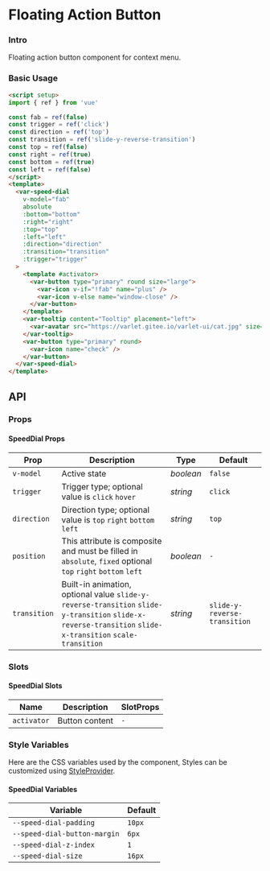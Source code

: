 # Floating Action Button

### Intro

Floating action button component for context menu.

### Basic Usage

```html
<script setup>
import { ref } from 'vue'

const fab = ref(false)
const trigger = ref('click')
const direction = ref('top')
const transition = ref('slide-y-reverse-transition')
const top = ref(false)
const right = ref(true)
const bottom = ref(true)
const left = ref(false)
</script>
<template>
  <var-speed-dial
    v-model="fab"
    absolute
    :bottom="bottom"
    :right="right"
    :top="top"
    :left="left"
    :direction="direction"
    :transition="transition"
    :trigger="trigger"
  >
    <template #activator>
      <var-button type="primary" round size="large">
        <var-icon v-if="!fab" name="plus" />
        <var-icon v-else name="window-close" />
      </var-button>
    </template>
    <var-tooltip content="Tooltip" placement="left">
      <var-avatar src="https://varlet.gitee.io/varlet-ui/cat.jpg" size="mini" />
    </var-tooltip>
    <var-button type="primary" round>
      <var-icon name="check" />
    </var-button>
  </var-speed-dial>
</template>
```

## API

### Props

#### SpeedDial Props

| Prop              | Description                                                               | Type     | Default        |
|------------------|-----------------------------------------------------------------   |----------|----------------|
| `v-model`        | Active state                                                       | _boolean_ | `false`        |
| `trigger`        | Trigger type; optional value is `click` `hover`                    | _string_ | `click`         |
| `direction`      | Direction type; optional value is `top` `right` `bottom` `left`    | _string_ | `top`           |
| `position`       | This attribute is composite and must be filled in `absolute`, `fixed` optional `top` `right` `bottom` `left` | _boolean_ | `-` |
| `transition`     | Built-in animation, optional value `slide-y-reverse-transition` `slide-y-transition` `slide-x-reverse-transition` `slide-x-transition` `scale-transition`                    | _string_ | `slide-y-reverse-transition`    |

### Slots

#### SpeedDial Slots

| Name | Description | SlotProps |
| --- | --- | --- |
| `activator` | Button content | `-` |


### Style Variables
Here are the CSS variables used by the component, Styles can be customized using [StyleProvider](#/en-US/style-provider).

#### SpeedDial Variables

| Variable | Default |
| --- | --- |
| `--speed-dial-padding` | `10px` |
| `--speed-dial-button-margin` | `6px`|
| `--speed-dial-z-index` |  `1`|
| `--speed-dial-size` | `16px`|